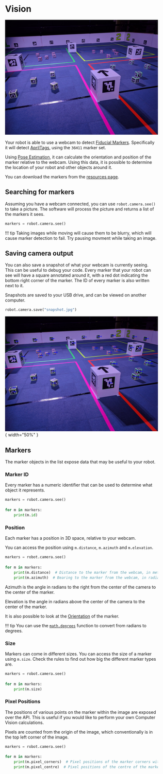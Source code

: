 # Vision


![An arena with Fiducial Markers](../../assets/img/api/vision/arena_marker.jpg)

Your robot is able to use a webcam to detect [Fiducial Markers](https://en.wikipedia.org/wiki/Fiducial_marker).
Specifically it will detect [AprilTags](https://april.eecs.umich.edu/software/apriltag), using the `36H11` marker set.

Using [Pose Estimation](https://en.wikipedia.org/wiki/3D_pose_estimation), it can calculate the orientation and position of
the marker relative to the webcam. Using this data, it is possible to determine the location of your robot and other objects around it.

You can download the markers from the [resources page](../../resources/index.md).

## Searching for markers

Assuming you have a webcam connected, you can use `robot.camera.see()` to take a picture. The software will process the picture
and returns a list of the markers it sees.

```python
markers = robot.camera.see()
```

!!! tip
    Taking images while moving will cause them to be blurry, which will cause marker detection to fail.
    Try pausing movment while taking an image.

## Saving camera output

You can also save a snapshot of what your webcam is currently seeing. This can be useful to debug your code.
Every marker that your robot can see will have a square annotated around it, with a red dot indicating the bottom right
corner of the marker. The ID of every marker is also written next to it.

Snapshots are saved to your USB drive, and can be viewed on another computer.

```python
robot.camera.save("snapshot.jpg")
```

![An annotated arena with Fiducial Markers.](../../assets/img/api/vision/arena_marker_annotated.jpg){ width="50%" }

## Markers

The marker objects in the list expose data that may be useful to your robot.

### Marker ID

Every marker has a numeric identifier that can be used to determine what object it represents.

```python
markers = robot.camera.see()

for m in markers:
    print(m.id)
```

### Position

Each marker has a position in 3D space, relative to your webcam.

You can access the position using `m.distance`, `m.azimuth` and `m.elevation`.

```python
markers = robot.camera.see()

for m in markers:
    print(m.distance)  # Distance to the marker from the webcam, in metres
    print(m.azimuth)  # Bearing to the marker from the webcam, in radians
```

Azimuth is the angle in radians to the right from the center of the camera to the center of the marker.

Elevation is the angle in radians above the center of the camera to the center of the marker.

It is also possible to look at the [Orientation](./orientation.md) of the marker.

!!! tip
    You can use the [`math.degrees`](https://docs.python.org/3/library/math.html#math.degrees) function to convert from radians to degrees.

### Size

Markers can come in different sizes.
You can access the size of a marker using `m.size`.
Check the rules to find out how big the different marker types are.

```python
markers = robot.camera.see()

for m in markers:
    print(m.size)
```

### Pixel Positions

The positions of various points on the marker within the image are exposed over the API. This is useful
if you would like to perform your own Computer Vision calculations.

Pixels are counted from the origin of the image, which
conventionally is in the top left corner of the image.

```python
markers = robot.camera.see()

for m in markers:
    print(m.pixel_corners)  # Pixel positions of the marker corners within the image.
    print(m.pixel_centre)  # Pixel positions of the centre of the marker within the image.
```
